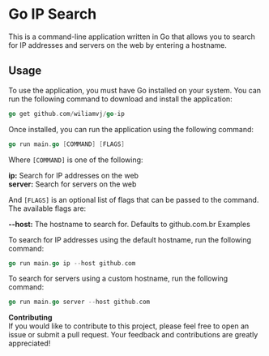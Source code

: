 # Go IP Search
This is a command-line application written in Go that allows you to search for IP addresses and servers on the web by entering a hostname.

## Usage
To use the application, you must have Go installed on your system. You can run the following command to download and install the application:

```go
go get github.com/wiliamvj/go-ip
```
Once installed, you can run the application using the following command:

```go
go run main.go [COMMAND] [FLAGS]
```
Where ``[COMMAND]`` is one of the following:

**ip:** Search for IP addresses on the web\
**server:** Search for servers on the web

And ``[FLAGS]`` is an optional list of flags that can be passed to the command. The available flags are:

**--host:** The hostname to search for. Defaults to github.com.br
Examples

To search for IP addresses using the default hostname, run the following command:

```go
go run main.go ip --host github.com
```

To search for servers using a custom hostname, run the following command:

```go
go run main.go server --host github.com
```

 **Contributing**\
If you would like to contribute to this project, please feel free to open an issue or submit a pull request. Your feedback and contributions are greatly appreciated!

